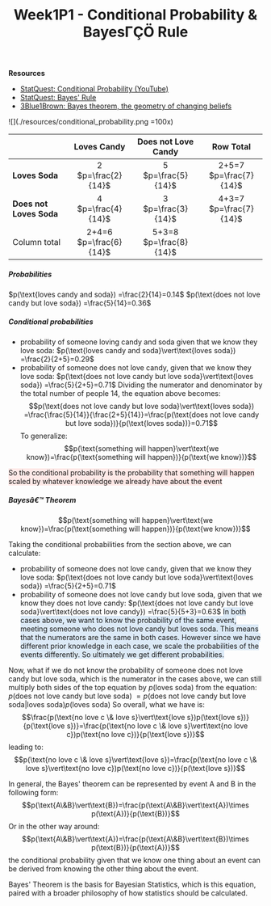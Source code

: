 ﻿---
title: Week1P1 - Conditional Probability & BayesΓÇÖ Rule
---
**Resources**
- [StatQuest: Conditional Probability (YouTube)](https://www.youtube.com/watch?v=_IgyaD7vOOA)
- [StatQuest: Bayes' Rule](https://www.youtube.com/watch?v=9wCnvr7Xw4E)
- [3Blue1Brown: Bayes theorem, the geometry of changing beliefs](https://www.youtube.com/watch?v=HZGCoVF3YvM)

![](./resources/conditional_probability.png =100x)

|                         |        Loves Candy        |    Does not Love Candy    |         Row Total         |
| ----------------------- | :-----------------------: | :-----------------------: | :-----------------------: |
| **Loves Soda**          |   2<br>$p=\frac{2}{14}$   |   5<br>$p=\frac{5}{14}$   | 2+5=7<br>$p=\frac{7}{14}$ |
| **Does not Loves Soda** |   4<br>$p=\frac{4}{14}$   |   3<br>$p=\frac{3}{14}$   | 4+3=7<br>$p=\frac{7}{14}$ |
| Column total            | 2+4=6<br>$p=\frac{6}{14}$ | 5+3=8<br>$p=\frac{8}{14}$ |                           |
##### Probabilities
$p(\text{loves candy and soda}) =\frac{2}{14}=0.14$
$p(\text{does not love candy but love soda}) =\frac{5}{14}=0.36$
##### Conditional probabilities
- probability of someone loving candy and soda given that we know they love soda: $p(\text{loves candy and soda}\vert\text{loves soda}) =\frac{2}{2+5}=0.29$
- probability of someone does not love candy, given that we know they love soda: $p(\text{does not love candy but love soda}\vert\text{loves soda}) =\frac{5}{2+5}=0.71$
Dividing the numerator and denominator by the total number of people 14, the equation above becomes:
$$p(\text{does not love candy but love soda}\vert\text{loves soda}) =\frac{\frac{5}{14}}{\frac{2+5}{14}}=\frac{p(\text{does not love candy but love soda})}{p(\text{loves soda})}=0.71$$
To generalize:
$$p(\text{something will happen}\vert\text{we know})=\frac{p(\text{something will happen})}{p(\text{we know})}$$

<span style="background-color: #FEE9E7">So the conditional probability is the probability that something will happen scaled by whatever knowledge we already have about the event</span>
##### Bayesâ€™ Theorem
$$p(\text{something will happen}\vert\text{we know})=\frac{p(\text{something will happen})}{p(\text{we know})}$$

Taking the conditional probabilities from the section above, we can calculate:
- probability of someone does not love candy, given that we know they love soda: $p(\text{does not love candy but love soda}\vert\text{loves soda}) =\frac{5}{2+5}=0.71$
- probability of someone does not love candy but love soda, given that we know they does not love candy: $p(\text{does not love candy but love soda}\vert\text{does not love candy}) =\frac{5}{5+3}=0.63$
<span style="background-color: #DCEAF7">In both cases above, we want to know the probability of the same event, meeting someone who does not love candy but loves soda. This means that the numerators are the same in both cases. However since we have different prior knowledge in each case, we scale the probabilities of the events differently. So ultimately we get different probabilities.</span>

Now, what if we do not know the probability of someone does not love candy but love soda, which is the numerator in the cases above, we can still multiply both sides of the top equation by $p(\text{loves soda})$ from the equation:  
$p(\text{does not love candy but love soda})\ = p(\text{does not love candy but love soda}\vert\text{loves soda})p(\text{loves soda})$
So overall, what we have is:
$$\frac{p(\text{no love c \& love s}\vert\text{love s})p(\text{love s})}{p(\text{love s})}=\frac{p(\text{no love c \& love s}\vert\text{no love c})p(\text{no love c})}{p(\text{love s})}$$
leading to:
$$p(\text{no love c \& love s}\vert\text{love s})=\frac{p(\text{no love c \& love s}\vert\text{no love c})p(\text{no love c})}{p(\text{love s})}$$

In general, the Bayes' theorem can be represented by event A and B in the following form:
$$p(\text{A\&B}\vert\text{B})=\frac{p(\text{A\&B}\vert\text{A})\times p(\text{A})}{p(\text{B})}$$
Or in the other way around:
$$p(\text{A\&B}\vert\text{A})=\frac{p(\text{A\&B}\vert\text{B})\times p(\text{B})}{p(\text{A})}$$
the conditional probability given that we know one thing about an event can be derived from knowing the other thing about the event.

Bayes' Theorem is the basis for Bayesian Statistics, which is this equation, paired with a broader philosophy of how statistics should be calculated.
